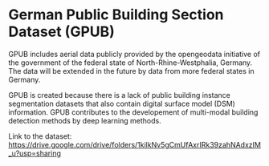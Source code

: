 # German Public Building Section Dataset (GPUB)

GPUB includes aerial data publicly provided by the opengeodata initiative of the government of the federal state of North-Rhine-Westphalia, Germany. The data will be extended in the future by data from more federal states in Germany.

GPUB is created because there is a lack of public building instance segmentation datasets that also contain digital surface model (DSM) information. GPUB contributes to the developement of multi-modal building detection methods by deep learning methods.

Link to the dataset: https://drive.google.com/drive/folders/1kilkNv5gCmUfAxrIRk39zahNAdxzIM_u?usp=sharing
